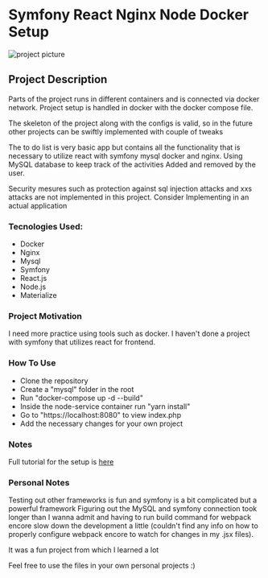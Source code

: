 # Symfony React Nginx Node Docker Setup

![project picture](https://imgur.com/NSidCNv)

## Project Description
Parts of the project runs in different containers and is connected via docker network. 
Project setup is handled in docker with the docker compose file. 

The skeleton of the project along with the configs is valid, so in the future other projects can be 
swiftly implemented with couple of tweaks 

The to do list is very basic app but contains all the functionality that is necessary to utilize 
react with symfony mysql docker and nginx. Using MySQL database to keep track of the activities
Added and removed by the user. 

Security mesures such as protection against sql injection attacks and xxs attacks are not 
implemented in this project. Consider Implementing in an actual application



### Tecnologies Used:
*   Docker
*   Nginx
*   Mysql
*   Symfony
*   React.js
*   Node.js
*   Materialize

### Project Motivation
I need more practice using tools such as docker. I haven't done a project with 
symfony that utilizes react for frontend.

### How To Use
*   Clone the repository
*   Create a "mysql" folder in the root
*   Run "docker-compose up -d --build" 
*   Inside the node-service container run "yarn install"
*   Go to "https://localhost:8080" to view index.php
*   Add the necessary changes for your own project

### Notes
Full tutorial for the setup is [here](https://www.youtube.com/watch?v=ITOnpzkzlYM&list=PLaxcKCJLJmbDOT25foBK1uvL9-XHAoE1b&index=47&t=974s)

### Personal Notes
Testing out other frameworks is fun and symfony is a bit complicated but a powerful framework
Figuring out the MySQL and symfony connection took longer than I wanna admit and having to run
build command for webpack encore slow down the development a little (couldn't find any info
on how to properly configure webpack encore to watch for changes in my .jsx files). 

It was a fun project from which I learned a lot

Feel free to use the files in your own personal projects :)